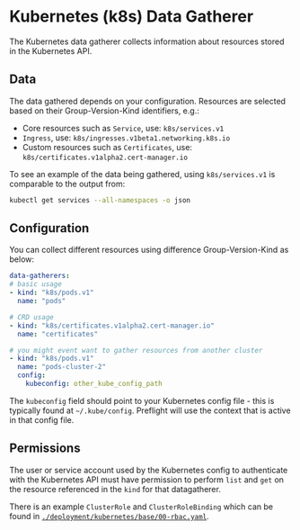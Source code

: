 # Kubernetes (k8s) Data Gatherer

The Kubernetes data gatherer collects information about resources stored in
the Kubernetes API.

## Data

The data gathered depends on your configuration. Resources are selected based on
their Group-Version-Kind identifiers, e.g.:

* Core resources such as `Service`, use: `k8s/services.v1`
* `Ingress`, use: `k8s/ingresses.v1beta1.networking.k8s.io`
* Custom resources such as `Certificates`, use:
  `k8s/certificates.v1alpha2.cert-manager.io`

To see an example of the data being gathered, using `k8s/services.v1` is
comparable to the output from:

```bash
kubectl get services --all-namespaces -o json
```

## Configuration

You can collect different resources using difference Group-Version-Kind as
below:

```yaml
data-gatherers:
# basic usage
- kind: "k8s/pods.v1"
  name: "pods"

# CRD usage
- kind: "k8s/certificates.v1alpha2.cert-manager.io"
  name: "certificates"

# you might event want to gather resources from another cluster
- kind: "k8s/pods.v1"
  name: "pods-cluster-2"
  config:
    kubeconfig: other_kube_config_path
```

The `kubeconfig` field should point to your Kubernetes config file - this is
typically found at `~/.kube/config`. Preflight will use the context that is
active in that config file.

## Permissions

The user or service account used by the Kubernetes config to authenticate with
the Kubernetes API must have permission to perform `list` and `get` on the
resource referenced in the `kind` for that datagatherer.

There is an example `ClusterRole` and `ClusterRoleBinding` which can be found in
[`./deployment/kubernetes/base/00-rbac.yaml`](./deployment/kubernetes/base/00-rbac.yaml).

